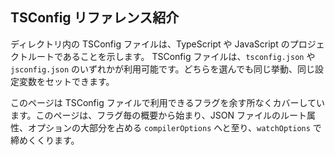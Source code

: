## TSConfig リファレンス紹介

ディレクトリ内の TSConfig ファイルは、TypeScript や JavaScript のプロジェクトルートであることを示します。
TSConfig ファイルは、`tsconfig.json` や `jsconfig.json` のいずれかが利用可能です。どちらを選んでも同じ挙動、同じ設定変数をセットできます。

このページは TSConfig ファイルで利用できるフラグを余す所なくカバーしています。このページは、フラグ毎の概要から始まり、JSON ファイルのルート属性、オプションの大部分を占める `compilerOptions` へと至り、`watchOptions` で締めくくります。
